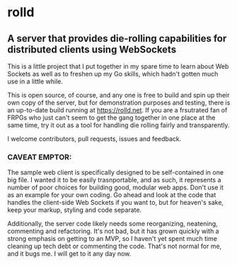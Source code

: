 # rolld
## A server that provides die-rolling capabilities for distributed clients using WebSockets

This is a little project that I put together in my spare time to learn about Web Sockets as well as to freshen up my
Go skills, which hadn't gotten much use in a little while.

This is open source, of course, and any one is free to build and spin up their own copy of the server, but for demonstration
purposes and testing, there is an up-to-date build running at https://rolld.net. If you are a frsutrated fan of FRPGs who just
can't seem to get the gang together in one place at the same time, try it out as a tool for handling die rolling fairly and
transparently.

I welcome contributors, pull requests, issues and feedback.

### CAVEAT EMPTOR:
The sample web client is specifically designed to be self-contained in one big file. I wanted it to be easily trasnportable, and
as such, it represents a number of poor choices for building good, modular web apps. Don't use it as an example for your own coding.
Go ahead and look at the code that handles the client-side Web Sockets if you want to, but for heaven's sake, keep your markup,
styling and code separate.

Additionally, the server code likely needs some reorganizing, neatening, commenting and refactoring. It's not bad, but it has grown
quickly with a strong emphasis on getting to an MVP, so I haven't yet spent much time cleaning up tech debt or commenting the code.
That's not normal for me, and it bugs me. I will get to it any day now.
